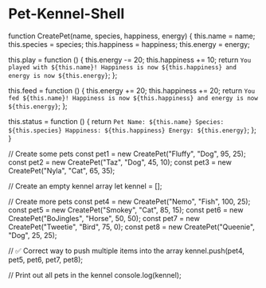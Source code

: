 # Pet-Kennel-Shell

<!--Key-->

function CreatePet(name, species, happiness, energy) {
  this.name = name;
  this.species = species;
  this.happiness = happiness;
  this.energy = energy;

  this.play = function () {
    this.energy -= 20;
    this.happiness += 10;
    return `You played with ${this.name}! Happiness is now ${this.happiness} and energy is now ${this.energy}`;
  };

  this.feed = function () {
    this.energy += 20;
    this.happiness += 20;
    return `You fed ${this.name}! Happiness is now ${this.happiness} and energy is now ${this.energy}`;
  };

  this.status = function () {
    return `Pet Name: ${this.name}
Species: ${this.species}
Happiness: ${this.happiness}
Energy: ${this.energy}`;
  };
}

// Create some pets
const pet1 = new CreatePet("Fluffy", "Dog", 95, 25);
const pet2 = new CreatePet("Taz", "Dog", 45, 10);
const pet3 = new CreatePet("Nyla", "Cat", 65, 35);

// Create an empty kennel array
let kennel = [];

// Create more pets
const pet4 = new CreatePet("Nemo", "Fish", 100, 25);
const pet5 = new CreatePet("Smokey", "Cat", 85, 15);
const pet6 = new CreatePet("BoJingles", "Horse", 50, 50);
const pet7 = new CreatePet("Tweetie", "Bird", 75, 0);
const pet8 = new CreatePet("Queenie", "Dog", 25, 25);

// ✅ Correct way to push multiple items into the array
kennel.push(pet4, pet5, pet6, pet7, pet8);

// Print out all pets in the kennel
console.log(kennel);
